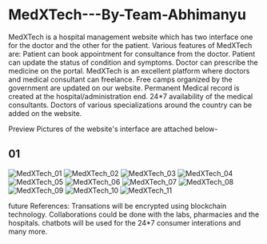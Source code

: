 # MedXTech---By-Team-Abhimanyu
MedXTech is a hospital management website which has two interface one for the doctor and the other for the patient.
Various features of MedXTech are:
Patient can book appointment for consultance from the doctor.
Patient can update the status of condition and symptoms.
Doctor can prescribe the medicine on the portal.
MedXTech is an excellent platform where doctors and medical consultant can freelance.
Free camps organized by the government are updated on our website.
Permanent Medical record is created at the hospital/administration end.
24*7 availability of the medical consultants.
Doctors of various specializations around the country can be added on the website.




Preview Pictures of the website's interface are attached below-


<html>
<head>
<h2>01</h2>
</head>
</html>

![MedXTech_01](https://user-images.githubusercontent.com/114832456/216946567-0c0a4514-c1f0-4f9c-a0cf-af7d83207482.jpg)
![MedXTech_02](https://user-images.githubusercontent.com/114832456/216946579-2eb06652-d74f-476d-986c-6622452fe93c.jpg)
![MedXTech_03](https://user-images.githubusercontent.com/114832456/216946581-ac0cb5a7-930f-4377-9fdb-193b17c76165.jpg)
![MedXTech_04](https://user-images.githubusercontent.com/114832456/216946590-004d48bd-2539-4a9d-9418-dd859644b2ac.jpg)
![MedXTech_05](https://user-images.githubusercontent.com/114832456/216946591-49fccc29-3160-4839-b83e-4ed2bcc1ab9a.jpg)
![MedXTech_06](https://user-images.githubusercontent.com/114832456/216946595-bfb60301-ea02-481a-9ac1-2092a2490843.jpg)
![MedXTech_07](https://user-images.githubusercontent.com/114832456/216946598-2e4bdb29-6ebc-4f72-a090-eb7566a74a76.jpg)
![MedXTech_08](https://user-images.githubusercontent.com/114832456/216946599-3079928c-724a-464c-a712-684439d1a667.jpg)
![MedXTech_09](https://user-images.githubusercontent.com/114832456/216946601-77b6a6f9-15db-46ee-96ec-898e2adaed87.jpg)
![MedXTech_10](https://user-images.githubusercontent.com/114832456/216946603-7b946f1e-4568-413e-84e2-3aaea64cf3cb.jpg)
![MedXTech_11](https://user-images.githubusercontent.com/114832456/216946608-ca1b8607-bfd3-4012-97d8-28667e8e684e.jpg)




future References:
Transations will be encrypted using blockchain technology.
Collaborations could be done with the labs, pharmacies and the hospitals.
chatbots will be used for the 24*7 consumer interations and many more.
